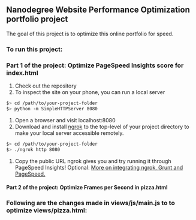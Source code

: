 ## Nanodegree Website Performance Optimization portfolio project

The goal of this project is to optimize this online portfolio for speed.

### To run this project:

### Part 1 of the project: Optimize PageSpeed Insights score for index.html


1. Check out the repository
1. To inspect the site on your phone, you can run a local server

  ```bash
  $> cd /path/to/your-project-folder
  $> python -m SimpleHTTPServer 8080
  ```

1. Open a browser and visit localhost:8080
1. Download and install [ngrok](https://ngrok.com/) to the top-level of your project directory to make your local server accessible remotely.

  ``` bash
  $> cd /path/to/your-project-folder
  $> ./ngrok http 8080
  ```

1. Copy the public URL ngrok gives you and try running it through PageSpeed Insights! Optional: [More on integrating ngrok, Grunt and PageSpeed.](http://www.jamescryer.com/2014/06/12/grunt-pagespeed-and-ngrok-locally-testing/)


#### Part 2  of the project: Optimize Frames per Second in pizza.html

### Following are the changes made in views/js/main.js to to optimize views/pizza.html:
